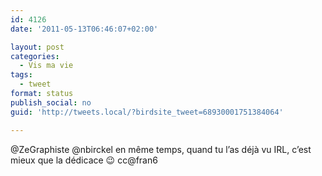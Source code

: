 ```yaml
---
id: 4126
date: '2011-05-13T06:46:07+02:00'

layout: post
categories:
  - Vis ma vie
tags:
  - tweet
format: status
publish_social: no
guid: 'http://tweets.local/?birdsite_tweet=68930001751384064'

---
```


@ZeGraphiste @nbirckel en même temps, quand tu l’as déjà vu IRL, c’est mieux que la dédicace 😉 cc@fran6